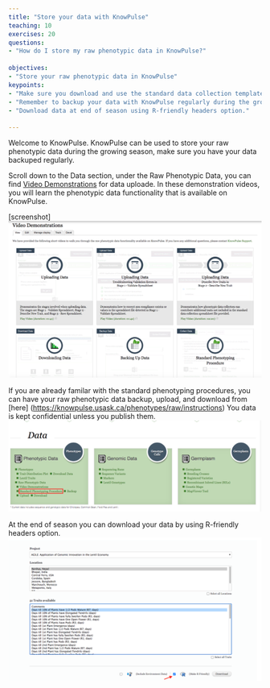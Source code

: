 ```yaml
---
title: "Store your data with KnowPulse"
teaching: 10
exercises: 20
questions:
- "How do I store my raw phenotypic data in KnowPulse?"

objectives:
- "Store your raw phenotypic data in KnowPulse"
keypoints:
- "Make sure you download and use the standard data collection template for your own data."
- "Remember to backup your data with KnowPulse regularly during the growing season."
- "Download data at end of season using R-friendly headers option."

---
```


Welcome to KnowPulse. 
KnowPulse can be used to store your raw phenotypic data during the growing season, make sure you have your data backuped regularly. 

Scroll down to the Data section, under the Raw Phenotypic Data, you can find [Video Demonstrations](https://knowpulse.usask.ca/node/1772530) for data uploade.
In these demonstration videos, you will learn the phenotypic data functionality that is available on KnowPulse.  

[screenshot]
![Screenshot of main code listing](../fig/Store-your-data-2.png)

If you are already familar with the standard phenotyping procedures, you can have your raw phenotypic data backup, upload, and download from [here] (https://knowpulse.usask.ca/phenotypes/raw/instructions)
You data is kept confidential unless you publish them.  
![Screenshot of main code listing](../fig/Store-your-data-3.png)

At the end of season you can download your data by using R-friendly headers option.
![Screenshot of main code listing](../fig/Store-your-data-4.png)
